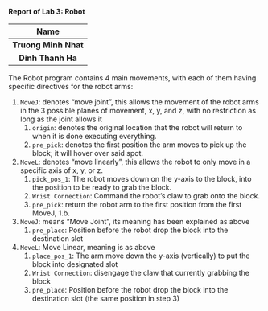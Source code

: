 **Report of Lab 3: Robot**

|         Name         |
| :------------------: |
| **Truong Minh Nhat** |
|  **Dinh Thanh Ha**   |


The Robot program contains 4 main movements, with each of them having specific directives for the robot arms:

1. `MoveJ`: denotes “move joint”, this allows the movement of the robot arms in the 3 possible planes of movement, x, y, and z, with no restriction as long as the joint allows it  
   1. `origin`: denotes the original location that the robot will return to when it is done executing everything.  
   2. `pre_pick`: denotes the first position the arm moves to pick up the block; it will hover over said spot.  
2. `MoveL`: denotes “move linearly”, this allows the robot to only move in a specific axis of x, y, or z.   
   1. `pick_pos_1`: The robot moves down on the y-axis to the block, into the position to be ready to grab the block.  
   2. `Wrist Connection`: Command the robot’s claw to grab onto the block.  
   3. `pre_pick`: return the robot arm to the first position from the first MoveJ, 1.b.  
3. `MoveJ`: means “Move Joint”, its meaning has been explained as above   
   1. `pre_place`: Position before the robot drop the block into the destination slot   
4. `MoveL`: Move Linear, meaning is as above   
   1. `place_pos_1`: The arm move down the y-axis (vertically) to put the block into designated slot   
   2. `Wrist Connection`: disengage the claw that currently grabbing the block   
   3. `pre_place`: Position before the robot drop the block into the destination slot (the same position in step 3)

